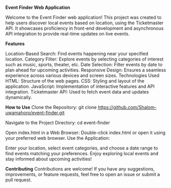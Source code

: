 **Event Finder Web Application**

Welcome to the Event Finder web application! This project was created to help users discover local events based on location, using the Ticketmaster API. It showcases proficiency in front-end development and asynchronous API integration to provide real-time updates on live events.

**Features**

Location-Based Search: Find events happening near your specified location.
Category Filter: Explore events by selecting categories of interest such as music, sports, theater, etc.
Date Selection: Filter events by date to plan ahead for upcoming activities.
Responsive Design: Ensures a seamless experience across various devices and screen sizes.
Technologies Used
HTML: Structure of the web pages.
CSS: Styling and layout of the application.
JavaScript: Implementation of interactive features and API integration.
Ticketmaster API: Used to fetch event data and updates dynamically.


**How to Use**
Clone the Repository:
git clone https://github.com/Shalom-uwamahoro/event-finder.git

Navigate to the Project Directory:
cd event-finder

Open index.html in a Web Browser:
Double-click index.html or open it using your preferred web browser.
Use the Application:

Enter your location, select event categories, and choose a date range to find events matching your preferences.
Enjoy exploring local events and stay informed about upcoming activities!

**Contributing**
Contributions are welcome! If you have any suggestions, improvements, or feature requests, feel free to open an issue or submit a pull request.

